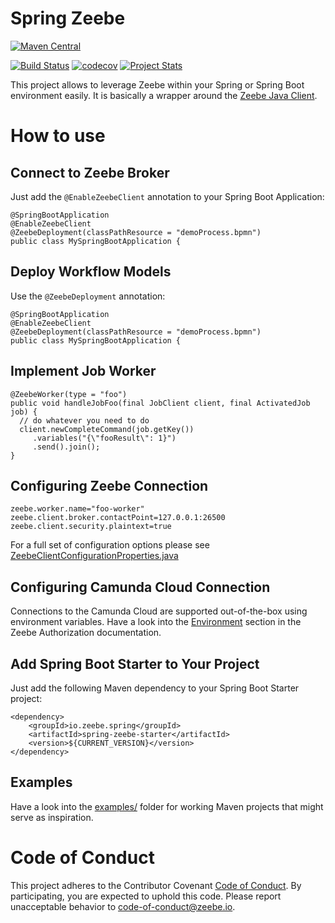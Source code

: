 # Spring Zeebe

[![Maven Central](https://maven-badges.herokuapp.com/maven-central/io.zeebe.spring/spring-zeebe/badge.svg)](https://maven-badges.herokuapp.com/maven-central/io.zeebe.spring/spring-zeebe)

[![Build Status](https://travis-ci.org/zeebe-io/spring-zeebe.svg?branch=master)](https://travis-ci.org/zeebe-io/spring-zeebe)
[![codecov](https://codecov.io/gh/zeebe-io/spring-zeebe/branch/master/graph/badge.svg)](https://codecov.io/gh/zeebe-io/spring-zeebe)
[![Project Stats](https://www.openhub.net/p/spring-zeebe/widgets/project_thin_badge.gif)](https://www.openhub.net/p/spring-zeebe)

This project allows to leverage Zeebe within your Spring or Spring Boot environment easily. It is basically a wrapper around the [Zeebe Java Client](https://docs.zeebe.io/java-client/).



# How to use

## Connect to Zeebe Broker

Just add the `@EnableZeebeClient` annotation to your Spring Boot Application:

```
@SpringBootApplication
@EnableZeebeClient
@ZeebeDeployment(classPathResource = "demoProcess.bpmn")
public class MySpringBootApplication {
```

## Deploy Workflow Models

Use the `@ZeebeDeployment` annotation:

```
@SpringBootApplication
@EnableZeebeClient
@ZeebeDeployment(classPathResource = "demoProcess.bpmn")
public class MySpringBootApplication {
```

## Implement Job Worker

```
@ZeebeWorker(type = "foo")
public void handleJobFoo(final JobClient client, final ActivatedJob job) {
  // do whatever you need to do
  client.newCompleteCommand(job.getKey()) 
     .variables("{\"fooResult\": 1}")
     .send().join();
}
```

## Configuring Zeebe Connection

```
zeebe.worker.name="foo-worker"
zeebe.client.broker.contactPoint=127.0.0.1:26500
zeebe.client.security.plaintext=true
```

For a full set of configuration options please see [ZeebeClientConfigurationProperties.java](blob/master/client/spring-zeebe-starter/src/main/java/io/zeebe/spring/client/properties/ZeebeClientConfigurationProperties.java)

## Configuring Camunda Cloud Connection

Connections to the Camunda Cloud are supported out-of-the-box using environment variables.
Have a look into the [Environment](https://docs.zeebe.io/operations/authorization.html#environment-variables) section in the Zeebe Authorization documentation. 

## Add Spring Boot Starter to Your Project

Just add the following Maven dependency to your Spring Boot Starter project:

```
<dependency>
	<groupId>io.zeebe.spring</groupId>
	<artifactId>spring-zeebe-starter</artifactId>
	<version>${CURRENT_VERSION}</version>
</dependency>
```

## Examples

Have a look into the [examples/](examples/) folder for working Maven projects that might serve as inspiration.

# Code of Conduct

This project adheres to the Contributor Covenant [Code of
Conduct](/.github/CODE_OF_CONDUCT.md). By participating, you are expected to uphold
this code. Please report unacceptable behavior to
code-of-conduct@zeebe.io.
